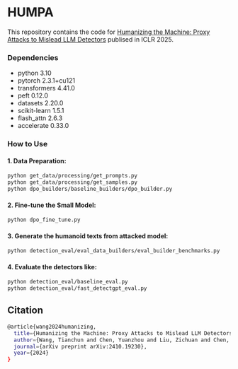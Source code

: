# HUMPA
This repository contains the code for [Humanizing the Machine: Proxy Attacks to Mislead LLM Detectors](https://arxiv.org/pdf/2410.19230) publised in ICLR 2025.
### Dependencies

- python 3.10
- pytorch 2.3.1+cu121
- transformers 4.41.0
- peft 0.12.0
- datasets 2.20.0
- scikit-learn 1.5.1
- flash_attn 2.6.3
- accelerate 0.33.0

### How to Use

#### 1. Data Preparation:
```bash
python get_data/processing/get_prompts.py
python get_data/processing/get_samples.py
python dpo_builders/baseline_builders/dpo_builder.py
```
#### 2. Fine-tune the Small Model:
```bash
python dpo_fine_tune.py
```
#### 3. Generate the humanoid texts from attacked model:
```bash
python detection_eval/eval_data_builders/eval_builder_benchmarks.py
```
#### 4. Evaluate the detectors like:
```bash
python detection_eval/baseline_eval.py
python detection_eval/fast_detectgpt_eval.py
```

## Citation

```bash
@article{wang2024humanizing,
  title={Humanizing the Machine: Proxy Attacks to Mislead LLM Detectors},
  author={Wang, Tianchun and Chen, Yuanzhou and Liu, Zichuan and Chen, Zhanwen and Chen, Haifeng and Zhang, Xiang and Cheng, Wei},
  journal={arXiv preprint arXiv:2410.19230},
  year={2024}
}
```
